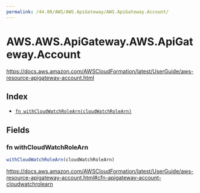 ```yaml
---
permalink: /44.00/AWS/AWS.ApiGateway/AWS.ApiGateway.Account/
---
```


# AWS.AWS.ApiGateway.AWS.ApiGateway.Account

https://docs.aws.amazon.com/AWSCloudFormation/latest/UserGuide/aws-resource-apigateway-account.html

## Index

* [`fn withCloudWatchRoleArn(cloudWatchRoleArn)`](#fn-withcloudwatchrolearn)

## Fields

### fn withCloudWatchRoleArn

```ts
withCloudWatchRoleArn(cloudWatchRoleArn)
```

https://docs.aws.amazon.com/AWSCloudFormation/latest/UserGuide/aws-resource-apigateway-account.html#cfn-apigateway-account-cloudwatchrolearn